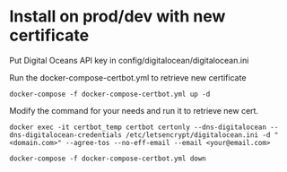 # Install on prod/dev with new certificate

Put Digital Oceans API key in config/digitalocean/digitalocean.ini

Run the docker-compose-certbot.yml to retrieve new certificate
```
docker-compose -f docker-compose-certbot.yml up -d
```

Modify the command for your needs and run it to retrieve new cert.

```
docker exec -it certbot_temp certbot certonly --dns-digitalocean --dns-digitalocean-credentials /etc/letsencrypt/digitalocean.ini -d "<domain.com>" --agree-tos --no-eff-email --email <your@email.com>
```

```
docker-compose -f docker-compose-certbot.yml down
